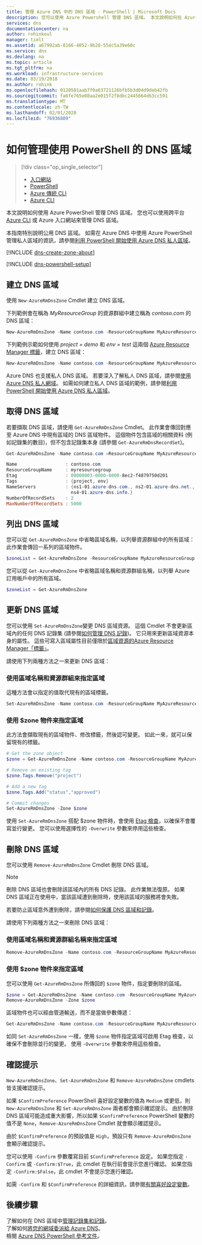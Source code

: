 ```yaml
---
title: 管理 Azure DNS 中的 DNS 區域 - PowerShell | Microsoft Docs
description: 您可以使用 Azure Powershell 管理 DNS 區域。 本文說明如何在 Azure DNS 上更新、刪除及建立 DNS 區域
services: dns
documentationcenter: na
author: rohinkoul
manager: timlt
ms.assetid: a67992ab-8166-4052-9b28-554c5a39e60c
ms.service: dns
ms.devlang: na
ms.topic: article
ms.tgt_pltfrm: na
ms.workload: infrastructure-services
ms.date: 03/19/2018
ms.author: rohink
ms.openlocfilehash: 0120501aab7f0a63721126bfb5b3d04d9deb42fb
ms.sourcegitcommit: fa6fe765e08aa2e015f2f8dbc2445664d63cc591
ms.translationtype: MT
ms.contentlocale: zh-TW
ms.lasthandoff: 02/01/2020
ms.locfileid: "76936809"
---
```

# <a name="how-to-manage-dns-zones-using-powershell"></a>如何管理使用 PowerShell 的 DNS 區域

> [!div class="op_single_selector"]
> * [入口網站](dns-operations-dnszones-portal.md)
> * [PowerShell](dns-operations-dnszones.md)
> * [Azure 傳統 CLI](dns-operations-dnszones-cli-nodejs.md)
> * [Azure CLI](dns-operations-dnszones-cli.md)

本文說明如何使用 Azure PowerShell 管理 DNS 區域。 您也可以使用跨平台 [Azure CLI](dns-operations-dnszones-cli.md) 或 Azure 入口網站來管理 DNS 區域。

本指南特別說明公用 DNS 區域。 如需在 Azure DNS 中使用 Azure PowerShell 管理私人區域的資訊，請參閱[利用 PowerShell 開始使用 Azure DNS 私人區域](private-dns-getstarted-powershell.md)。

[!INCLUDE [dns-create-zone-about](../../includes/dns-create-zone-about-include.md)]

[!INCLUDE [dns-powershell-setup](../../includes/dns-powershell-setup-include.md)]


## <a name="create-a-dns-zone"></a>建立 DNS 區域

使用 `New-AzureRmDnsZone` Cmdlet 建立 DNS 區域。

下列範例會在稱為 *MyResourceGroup* 的資源群組中建立稱為 *contoso.com* 的 DNS 區域：

```powershell
New-AzureRmDnsZone -Name contoso.com -ResourceGroupName MyAzureResourceGroup
```

下列範例示範如何使用 *project = demo* 和 *env = test* 這兩個 [Azure Resource Manager 標籤](dns-zones-records.md#tags)，建立 DNS 區域：

```powershell
New-AzureRmDnsZone -Name contoso.com -ResourceGroupName MyAzureResourceGroup -Tag @{ project="demo"; env="test" }
```

Azure DNS 也支援私人 DNS 區域。  若要深入了解私人 DNS 區域，請參閱[使用 Azure DNS 私人網域](private-dns-overview.md)。 如需如何建立私人 DNS 區域的範例，請參閱[利用 PowerShell 開始使用 Azure DNS 私人區域](./private-dns-getstarted-powershell.md)。

## <a name="get-a-dns-zone"></a>取得 DNS 區域

若要擷取 DNS 區域，請使用 `Get-AzureRmDnsZone` Cmdlet。 此作業會傳回對應至 Azure DNS 中現有區域的 DNS 區域物件。 這個物件包含區域的相關資料 (例如記錄集的數目)，但不包含記錄集本身 (請參閱 `Get-AzureRmDnsRecordSet`)。

```powershell
Get-AzureRmDnsZone -Name contoso.com –ResourceGroupName MyAzureResourceGroup

Name                  : contoso.com
ResourceGroupName     : myresourcegroup
Etag                  : 00000003-0000-0000-8ec2-f4879750d201
Tags                  : {project, env}
NameServers           : {ns1-01.azure-dns.com., ns2-01.azure-dns.net., ns3-01.azure-dns.org.,
                        ns4-01.azure-dns.info.}
NumberOfRecordSets    : 2
MaxNumberOfRecordSets : 5000
```

## <a name="list-dns-zones"></a>列出 DNS 區域

您可以從 `Get-AzureRmDnsZone` 中省略區域名稱，以列舉資源群組中的所有區域： 此作業會傳回一系列的區域物件。

```powershell
$zoneList = Get-AzureRmDnsZone -ResourceGroupName MyAzureResourceGroup
```

您可以從 `Get-AzureRmDnsZone` 中省略區域名稱和資源群組名稱，以列舉 Azure 訂用帳戶中的所有區域。

```powershell
$zoneList = Get-AzureRmDnsZone
```

## <a name="update-a-dns-zone"></a>更新 DNS 區域

您可以使用 `Set-AzureRmDnsZone`變更 DNS 區域資源。 這個 Cmdlet 不會更新區域內的任何 DNS 記錄集 (請參閱[如何管理 DNS 記錄](dns-operations-recordsets.md))。 它只用來更新區域資源本身的屬性。 這些可寫入區域屬性目前僅限於[區域資源的Azure Resource Manager「標籤」](dns-zones-records.md#tags)。

請使用下列兩種方法之一來更新 DNS 區域：

### <a name="specify-the-zone-using-the-zone-name-and-resource-group"></a>使用區域名稱和資源群組來指定區域

這種方法會以指定的值取代現有的區域標籤。

```powershell
Set-AzureRmDnsZone -Name contoso.com -ResourceGroupName MyAzureResourceGroup -Tag @{ project="demo"; env="test" }
```

### <a name="specify-the-zone-using-a-zone-object"></a>使用 $zone 物件來指定區域

此方法會擷取現有的區域物件、修改標籤，然後認可變更。 如此一來，就可以保留現有的標籤。

```powershell
# Get the zone object
$zone = Get-AzureRmDnsZone -Name contoso.com -ResourceGroupName MyAzureResourceGroup

# Remove an existing tag
$zone.Tags.Remove("project")

# Add a new tag
$zone.Tags.Add("status","approved")

# Commit changes
Set-AzureRmDnsZone -Zone $zone
```

使用 `Set-AzureRmDnsZone` 搭配 $zone 物件時，會使用 [Etag 檢查](dns-zones-records.md#etags)，以確保不會覆寫並行變更。 您可以使用選擇性的 `-Overwrite` 參數來停用這些檢查。

## <a name="delete-a-dns-zone"></a>刪除 DNS 區域

您可以使用 `Remove-AzureRmDnsZone` Cmdlet 刪除 DNS 區域。

> [!NOTE]
> 刪除 DNS 區域也會刪除該區域內的所有 DNS 記錄。 此作業無法復原。 如果 DNS 區域正在使用中，當該區域遭到刪除時，使用該區域的服務將會失敗。
>
>若要防止區域意外遭到刪除，請參閱[如何保護 DNS 區域和記錄](dns-protect-zones-recordsets.md)。


請使用下列兩種方法之一來刪除 DNS 區域：

### <a name="specify-the-zone-using-the-zone-name-and-resource-group-name"></a>使用區域名稱和資源群組名稱來指定區域

```powershell
Remove-AzureRmDnsZone -Name contoso.com -ResourceGroupName MyAzureResourceGroup
```

### <a name="specify-the-zone-using-a-zone-object"></a>使用 $zone 物件來指定區域

您可以使用 `Get-AzureRmDnsZone` 所傳回的 `$zone` 物件，指定要刪除的區域。

```powershell
$zone = Get-AzureRmDnsZone -Name contoso.com -ResourceGroupName MyAzureResourceGroup
Remove-AzureRmDnsZone -Zone $zone
```

區域物件也可以經由管道輸送，而不是當做參數傳遞：

```powershell
Get-AzureRmDnsZone -Name contoso.com -ResourceGroupName MyAzureResourceGroup | Remove-AzureRmDnsZone

```

如同 `Set-AzureRmDnsZone` 一樣，使用 `$zone` 物件指定區域可啟用 Etag 檢查，以確保不會刪除並行的變更。 使用 `-Overwrite` 參數來停用這些檢查。

## <a name="confirmation-prompts"></a>確認提示

`New-AzureRmDnsZone`、`Set-AzureRmDnsZone` 和 `Remove-AzureRmDnsZone` cmdlets 皆支援確認提示。

如果 `$ConfirmPreference` PowerShell 喜好設定變數的值為 `Medium` 或更低，則 `New-AzureRmDnsZone` 和 `Set-AzureRmDnsZone` 兩者都會顯示確認提示。 由於刪除 DNS 區域可能造成重大影響，所以如果 `$ConfirmPreference` PowerShell 變數的值不是 `None`，`Remove-AzureRmDnsZone` Cmdlet 就會顯示確認提示。

由於 `$ConfirmPreference` 的預設值是 `High`，預設只有 `Remove-AzureRmDnsZone` 會顯示確認提示。

您可以使用 `-Confirm` 參數覆寫目前 `$ConfirmPreference` 設定。 如果您指定 `-Confirm` 或 `-Confirm:$True`，此 cmdlet 在執行前會提示您進行確認。 如果您指定 `-Confirm:$False`，此 cmdlet 不會提示您進行確認。

如需 `-Confirm` 和 `$ConfirmPreference` 的詳細資訊，請參閱[有關喜好設定變數](/powershell/module/microsoft.powershell.core/about/about_preference_variables)。

## <a name="next-steps"></a>後續步驟

了解如何在 DNS 區域中[管理記錄集和記錄](dns-operations-recordsets.md)。
<br>
了解如何[將您的網域委派給 Azure DNS](dns-domain-delegation.md)。
<br>
檢閱 [Azure DNS PowerShell 參考文件](/powershell/module/azurerm.dns)。

